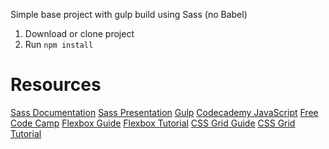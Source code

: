 Simple base project with gulp build using Sass (no Babel)

1. Download or clone project
2. Run `npm install`

# Resources
[Sass Documentation](http://sass-lang.com/)
[Sass Presentation](http://www.sassshop.com/#/)
[Gulp](https://gulpjs.com/)
[Codecademy JavaScript](https://www.codecademy.com/learn/javascript)
[Free Code Camp](https://www.freecodecamp.org/)
[Flexbox Guide](https://css-tricks.com/snippets/css/a-guide-to-flexbox/)
[Flexbox Tutorial](http://flexboxfroggy.com/)
[CSS Grid Guide](https://css-tricks.com/snippets/css/complete-guide-grid/)
[CSS Grid Tutorial](http://cssgridgarden.com/)
